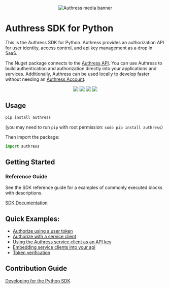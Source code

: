 <p id="main" align="center">
  <img src="https://authress.io/static/images/linkedin-banner.png" alt="Authress media banner">
</p>

# Authress SDK for Python

This is the Authress SDK for Python. Authress provides an authorization API for user identity, access control, and api key management as a drop in SaaS.

The Nuget package connects to the [Authress API](https://authress.io/app/#/api). You can use Authress to build authentication and authorization directly into your applications and services. Additionally, Authress can be used locally to develop faster without needing an [Authress Account](https://authress.io).

<p align="center">
    <a href="https://badge.fury.io/py/authress" alt="Authress pypi package"><img src="https://badge.fury.io/py/authress.svg"></a>
    <a href="https://github.com/Authress/authress-sdk.py/actions/workflows/build.yml" alt="Build status"><img src="https://github.com/Authress/authress-sdk.py/actions/workflows/build.yml/badge.svg"></a>
    <a href="https://github.com/Authress/authress-sdk.py/blob/main/LICENSE" alt="Apache-2.0"><img src="https://img.shields.io/badge/License-Apache%202.0-blue.svg"></a>
    <a href="https://authress.io/community" alt="authress community"><img src="https://img.shields.io/badge/Community-Authress-fbaf0b.svg"></a>
</p>

## Usage

```sh
pip install authress
```
(you may need to run `pip` with root permission: `sudo pip install authress`)

Then import the package:
```python
import authress
```

## Getting Started


### Reference Guide

See the SDK reference guide for a examples of commonly executed blocks with descriptions.

<!-- Use absolute links, to support this link working from PyPI-->
[SDK Documentation](https://github.com/Authress/authress-sdk.py/blob/main/docs/README.md)


## Quick Examples:

<!-- Use absolute links, to support this link working from PyPI-->

* [Authorize using a user token](https://github.com/Authress/authress-sdk.py/blob/main/docs/EXAMPLES.md#authorize-using-a-user-token)
* [Authorize with a service client](https://github.com/Authress/authress-sdk.py/blob/main/docs/EXAMPLES.md#authorize-with-a-service-client)
* [Using the Authress service client as an API key](https://github.com/Authress/authress-sdk.py/blob/main/docs/EXAMPLES.md#using-the-authress-service-client-as-an-api-key)
* [Embedding service clients into your api](https://github.com/Authress/authress-sdk.py/blob/main/docs/EXAMPLES.md#generation-of-service-client)
* [Token verification](https://github.com/Authress/authress-sdk.py/blob/main/docs/EXAMPLES.md#token-verifier)

## Contribution Guide

<!-- Use absolute links, to support this link working from PyPI-->

[Developing for the Python SDK](https://github.com/Authress/authress-sdk.py/blob/main/contributing.md)
